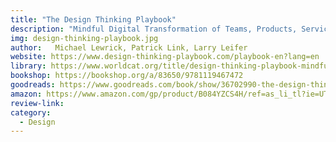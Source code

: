 ```yaml
---
title: "The Design Thinking Playbook"
description: "Mindful Digital Transformation of Teams, Products, Services, Businesses and Ecosystemss"
img: design-thinking-playbook.jpg
author:   Michael Lewrick, Patrick Link, Larry Leifer
website: https://www.design-thinking-playbook.com/playbook-en?lang=en
library: https://www.worldcat.org/title/design-thinking-playbook-mindful-digital-transformation-of-teams-products-services-businesses-and-ecosystems/oclc/1033921673?loc=
bookshop: https://bookshop.org/a/83650/9781119467472
goodreads: https://www.goodreads.com/book/show/36702990-the-design-thinking-playbook
amazon: https://www.amazon.com/gp/product/B084YZCS4H/ref=as_li_tl?ie=UTF8&tag=govfresh-20&camp=1789&creative=9325&linkCode=as2&creativeASIN=B084YZCS4H&linkId=95421e972d6b6140de1da0919bca09ca
review-link: 
category:
  - Design
---
```


